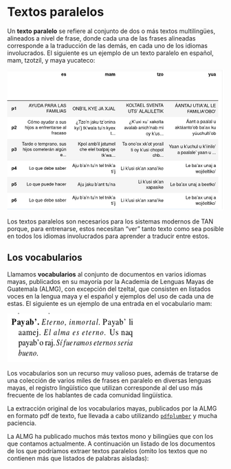# Textos paralelos

Un __texto paralelo__ se refiere al conjunto de dos o más textos multilingües, alineados a nivel de frase, donde cada una de las frases alineadas corresponde a la traducción de las demás, en cada uno de los idiomas involucrados. El siguiente es un ejemplo de un texto paralelo en español, mam, tzotzil, y maya yucateco:

![Texto paralelo entre español, mam, tzotzil, y maya yucateco](assets/texto_paralelo.png)

Los textos paralelos son necesarios para los sistemas modernos de TAN porque, para entrenarse, estos necesitan “ver” tanto texto como sea posible en todos los idiomas involucrados para aprender a traducir entre estos.

## Los vocabularios

Llamamos __vocabularios__ al conjunto de documentos en varios idiomas mayas, publicados en su mayoría por la Academia de Lenguas Mayas de Guatemala (ALMG), con excepción del tzeltal, que consisten en listados voces en la lengua maya y el español y ejemplos del uso de cada una de estas. El siguiente es un ejemplo de una entrada en el vocabulario mam:

![Ejemplo de entrada en el vocabulario mam](assets/vocab_qeqchi.png)

Los vocabularios son un recurso muy valioso pues, además de tratarse de una colección de varios miles de frases en paralelo en diversas lenguas mayas, el registro lingüístico que utilizan corresponde al del uso más frecuente de los hablantes de cada comunidad lingüística. 

La extracción original de los vocabularios mayas, publicados por la ALMG en formato pdf de texto, fue llevada a cabo utilizando [`pdfplumber`](https://github.com/jsvine/pdfplumber) y mucha paciencia. 

La ALMG ha publicado muchos más textos mono y bilingües que con los que contamos actualmente. A continuación un listado de los documentos de los que podríamos extraer textos paralelos (omito los textos que no contienen más que listados de palabras aisladas):